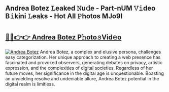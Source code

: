 ## Andrea Botez 𝙻eaked 𝙽u𝚍e - Part-nUM 𝚅𝚒deo B𝚒kini 𝙻eaks - Hot All 𝙿hotos MJo9l

# <h2><a href="http://ld1jcxr.urlbe.top/?page=Andrea+Botez">🔗🔗👉👉 Andrea Botez P𝚑oto𝚜Vid𝚎o</a></h2>

[![Andrea Botez](https://i.imgur.com/eBuTRDB.gif)](http://ld1jcxr.urlbe.top/?page=Andrea+Botez)
Andrea Botez, a complex and elusive persona, challenges easy categorization. Her unique approach to creating a web presence has fascinated and provoked observers, generating debates on privacy, artistic expression, and the complexities of digital societies. Regardless of her future moves, her significance in the digital age is unquestionable. Boasting an unyielding resolve and undeniable allure, Andrea Botez potential in the digital realm is limitless.
